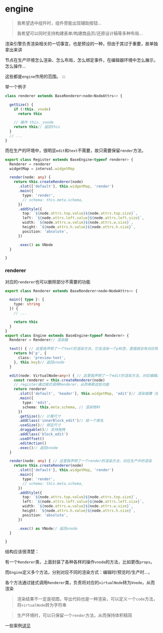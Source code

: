# engine

> 我希望选中组件时，组件旁能出现辅助按钮...
>
> 我希望可以同时支持构建表单/构建商品页/还原设计稿等多种布局...

渲染引擎负责渲染相关的一切事宜，也是预设的一种，但由于其过于重要，故单独拿出来讲

节点在生产环境怎么渲染、怎么布局，怎么绑定事件，在编辑器环境中怎么展示，怎么操作...

这些都是`engine`作用的范围。
:::


举一个例子
```ts
class renderer extends BaseRenderer<node<NodeAttrs>> {

  getSize() {
    if (!this._vnode)
      return this

    // 操作 this._vnode
    return this// 返回this
  }
  // ...
}
```


而在生产的环境中，很明显`edit`和`text`不需要，故只需要保留`render`方法，

```ts
export class Register extends BaseEngine<typeof renderer> {
  Renderer = renderer
  widgetMap = interval.widgetMap

  render(node: any) {
    return this.createRenderer(node)
      .slot(['default'], this.widgetMap, 'render')
      .main({
        type: 'render',
        // schema: this.meta.schema,
      })
      .addStyle({
        top: `${node.attrs.top.value}${node.attrs.top.size}`,
        left: `${node.attrs.left.value}${node.attrs.left.size}`,
        width: `${node.attrs.w.value}${node.attrs.w.size}`,
        height: `${node.attrs.h.value}${node.attrs.h.size}`,
        position: 'absolute',
      })

      .exec() as VNode
  }

}
```
### renderer
对应的`renderer`也可以删除部分不需要的功能

```ts
export class Renderer extends BaseRenderer<node<NodeAttrs>> {

  main({ type }: {
    type: string
  }) {
    // ...

    return this
  }
}
export class Engine extends BaseEngine<typeof Renderer> {
  Renderer = Renderer// 渲染器

  text() { // 这里我声明了一个text的渲染方法，它会渲染一个p标签，里面就会有对应物料的key,这就是左侧物料区的渲染方式
    return h('p', {
      class: 'preview-text',
    }, this.key)// 返回vnode
  }

  edit(node: VirtualNode<any>) { // 这里我声明了一个edit的渲染方法，对应编辑器中的渲染方式
    const renderer = this.createRenderer(node)
    // register通过链式调用Renderer，从而串联这些功能
    return renderer
      .slot(['default', 'header'], this.widgetMap, 'edit')// 渲染插槽（如果有的话
      .main({
        type: 'edit',
        schema: this.meta.schema, // 渲染物料
      })
      .getSize()// 计算尺寸
      .addClass('innerBlock_edit')// 给一个类名
      .useSize()// 绑定尺寸
      .draggable()// 支持拖拽
      .addClass('block_edit')
      .useOffset()
      .editAction()
      .exec()// 返回vnode
  }

  render(node: any) { // 这里我声明了一个render的渲染方法，对应生产中的渲染
    return this.createRenderer(node)
      .slot(['default'], this.widgetMap, 'render')
      .main({
        type: 'render',
        // schema: this.meta.schema,
      })
      .addStyle({
        top: `${node.attrs.top.value}${node.attrs.top.size}`,
        left: `${node.attrs.left.value}${node.attrs.left.size}`,
        width: `${node.attrs.w.value}${node.attrs.w.size}`,
        height: `${node.attrs.h.value}${node.attrs.h.size}`,
        position: 'absolute',
      })

      .exec() as VNode// 返回vnode
  }

}
```
结构应该很清楚：

有一个`Renderer`类，上面封装了各种各样的操作`vnode`的方法，比如更改`props`。

而`Engine`定义多个方法，分别对应不同的渲染方式：编辑时/预览时/生产时...，

各个方法通过链式调用`Renderer`类，负责将对应的`virtualNode`转为`Vnode`，从而渲染

> 渲染结果不一定是视图，导出代码也是一种渲染，可以定义一个`code`方法，将`virtualNode`转为字符串

> 生产环境时，可以只保留一个`render`方法，从而保持体积精简

一些案例[详见](https://github.com/fgsreally/alioth/tree/main/packages/preset-layout)


